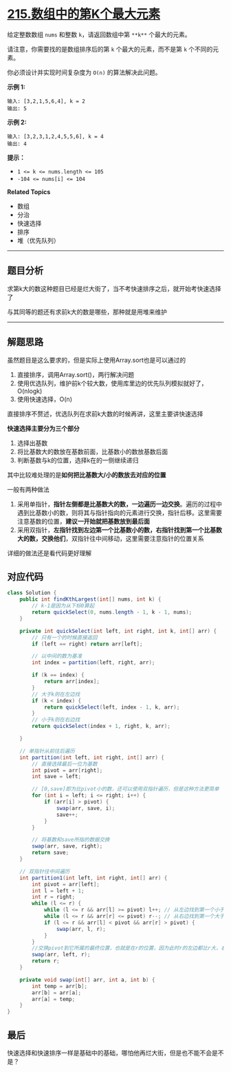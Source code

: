 # [215.数组中的第K个最大元素](https://leetcode.cn/problems/kth-largest-element-in-an-array/)

给定整数数组 `nums` 和整数 `k`，请返回数组中第 `**k**` 个最大的元素。

请注意，你需要找的是数组排序后的第 `k` 个最大的元素，而不是第 `k` 个不同的元素。

你必须设计并实现时间复杂度为 `O(n)` 的算法解决此问题。

**示例 1:**

```
输入: [3,2,1,5,6,4], k = 2
输出: 5
```

**示例 2:**

```
输入: [3,2,3,1,2,4,5,5,6], k = 4
输出: 4
```

**提示：**

- `1 <= k <= nums.length <= 105`
- `-104 <= nums[i] <= 104`

**Related Topics**

- 数组
- 分治
- 快速选择
- 排序
- 堆（优先队列）

---

## 题目分析

求第k大的数这种题目已经是烂大街了，当不考快速排序之后，就开始考快速选择了

与其同等的题还有求前k大的数是哪些，那种就是用堆来维护

---

## 解题思路

虽然题目是这么要求的，但是实际上使用Array.sort也是可以通过的

1. 直接排序，调用Array.sort()，两行解决问题
2. 使用优选队列，维护前k个较大数，使用库里边的优先队列模拟就好了，O(nlogk)
3. 使用快速选择，O(n)

直接排序不赘述，优选队列在求前k大数的时候再讲，这里主要讲快速选择

**快速选择主要分为三个部分**

1. 选择出基数
2. 将比基数大的数放在基数前面，比基数小的数放基数后面
3. 判断基数与k的位置，选择k在的一侧继续递归

其中比较难处理的是**如何把比基数大/小的数放去对应的位置**

一般有两种做法

1. 采用单指针，**指针左侧都是比基数大的数，一边遍历一边交换**。遍历的过程中遇到比基数小的数，则将其与指针指向的元素进行交换，指针后移。这里需要注意基数的位置，**建议一开始就把基数放到最后面**
2. 采用双指针，**左指针找到左边第一个比基数小的数，右指针找到第一个比基数大的数，交换他们**，双指针往中间移动，这里需要注意指针的位置关系

详细的做法还是看代码更好理解

## 对应代码

```java
class Solution {
    public int findKthLargest(int[] nums, int k) {
        // k-1是因为从下标0算起
        return quickSelect(0, nums.length - 1, k - 1, nums);
    }

    private int quickSelect(int left, int right, int k, int[] arr) {
        // 只有一个的时候直接返回
        if (left == right) return arr[left];

        // 以中间的数为基准
        int index = partition(left, right, arr);

        if (k == index) {
            return arr[index];
        }
        // 大于k则在左边找
        if (k < index) {
            return quickSelect(left, index - 1, k, arr);
        }
        // 小于k则在右边找
        return quickSelect(index + 1, right, k, arr);

    }

    // 单指针从前往后遍历
    int partition(int left, int right, int[] arr) {
        // 直接选择最后一位为基数
        int pivot = arr[right];
        int save = left;

        // [0,save]即为比pivot小的数，还可以使用双指针遍历，但是这种方法更简单
        for (int i = left; i <= right; i++) {
            if (arr[i] > pivot) {
                swap(arr, save, i);
                save++;
            }
        }

        // 将基数和save所指的数据交换
        swap(arr, save, right);
        return save;
    }

    // 双指针往中间遍历
    int partition1(int left, int right, int[] arr) {
        int pivot = arr[left];
        int l = left + 1;
        int r = right;
        while (l <= r) {
            while (l <= r && arr[l] >= pivot) l++; // 从左边找到第一个小于nums[pivot]的数
            while (l <= r && arr[r] <= pivot) r--; // 从右边找到第一个大于nums[pivot]的数
            if (l <= r && arr[l] < pivot && arr[r] > pivot) {
                swap(arr, l, r);
            }
        }
        //交换pivot到它所属的最终位置，也就是在r的位置，因为此时r的左边都比r大，右边都比r小
        swap(arr, left, r);
        return r;
    }

    private void swap(int[] arr, int a, int b) {
        int temp = arr[b];
        arr[b] = arr[a];
        arr[a] = temp;
    }
}
```

## 最后

快速选择和快速排序一样是基础中的基础，哪怕他再烂大街，但是也不能不会是不是？